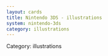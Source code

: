 ```yaml
---
layout: cards
title: Nintendo 3DS - illustrations
system: nintendo-3ds
category: illustrations
---
```

<div class="alert alert-secondary mb-4"><span class="i18n innerHTML-category">Category: </span><span class="i18n innerHTML-cat-illustrations">illustrations</span></div>
